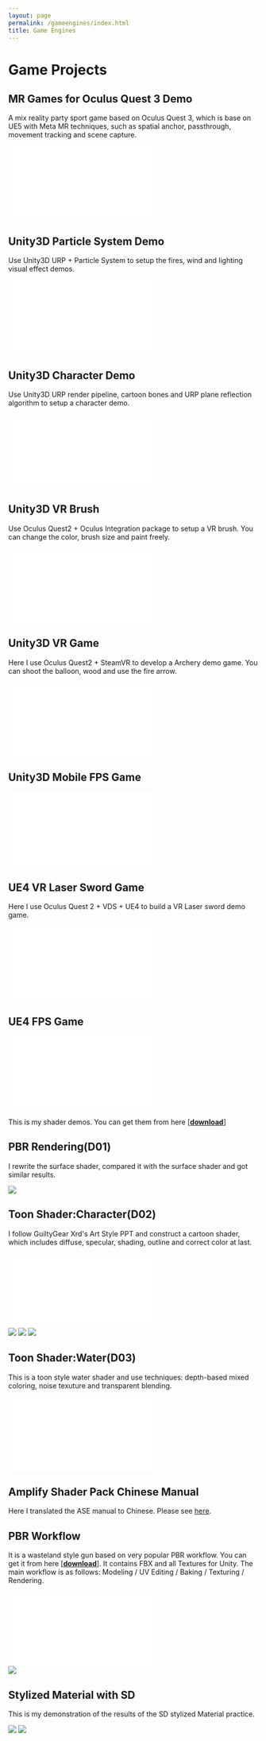 ```yaml
---
layout: page
permalink: /gameengines/index.html
title: Game Engines
---
```


# Game Projects

## MR Games for Oculus Quest 3 Demo

A mix reality party sport game based on Oculus Quest 3, which is base on UE5 with Meta MR techniques, such as spatial anchor, passthrough, movement tracking and scene capture. 
<iframe src="//player.bilibili.com/player.html?isOutside=true&aid=1705568690&bvid=BV12T421Y7hf&cid=1576493635&p=1" scrolling="no" border="0" frameborder="no" framespacing="0" allowfullscreen="true"></iframe>



## Unity3D Particle System Demo

Use Unity3D URP +  Particle System to setup the fires,  wind and lighting visual effect demos.
<iframe src="//player.bilibili.com/player.html?bvid=BV1oF411678M&page=1&&autoplay=0" scrolling="no" border="0" frameborder="no" framespacing="0" allowfullscreen="true"> </iframe>

## Unity3D Character Demo

Use Unity3D URP render pipeline, cartoon bones and URP plane reflection algorithm to setup a character demo.  
<iframe src="//player.bilibili.com/player.html?bvid=BV1fG411d7M8&page=1&&autoplay=0" scrolling="no" border="0" frameborder="no" framespacing="0" allowfullscreen="true"> </iframe>

## Unity3D VR Brush

Use Oculus Quest2 + Oculus Integration package to setup a VR brush. You can change the color, brush size and paint freely.  
<iframe src="//player.bilibili.com/player.html?bvid=BV1fX4y1x7bM&page=1&autoplay=0" scrolling="no" border="0" frameborder="no" framespacing="0" allowfullscreen="true"> </iframe>

## Unity3D VR Game
Here I use Oculus Quest2 + SteamVR to develop a Archery demo game. You can shoot the balloon, wood and use the fire arrow. 
<iframe src="//player.bilibili.com/player.html?bvid=BV1eu411J7NR&page=1&autoplay=0" scrolling="no" border="0" frameborder="no" framespacing="0" allowfullscreen="true"> </iframe>

## Unity3D Mobile FPS Game
<iframe src="//player.bilibili.com/player.html?bvid=BV11X4y1s7p6&page=1&autoplay=0" scrolling="no" border="0" frameborder="no" framespacing="0" allowfullscreen="true"> </iframe>

## UE4 VR Laser Sword Game
Here I use Oculus Quest 2 + VDS + UE4 to build a VR Laser sword demo game. 
<iframe src="//player.bilibili.com/player.html?bvid=BV1Q94y1B7RT&page=1&autoplay=0" scrolling="no" border="0" frameborder="no" framespacing="0" allowfullscreen="true"> </iframe>

## UE4 FPS Game
<iframe src="//player.bilibili.com/player.html?bvid=BV1bP411k7mN&page=1&autoplay=0" scrolling="no" border="0" frameborder="no" framespacing="0" allowfullscreen="true"> </iframe>



This is my shader demos. You can get them from here [[**download**](https://github.com/swang81/UnityShaderCollections)]

## PBR Rendering(D01)
I rewrite the surface shader, compared it with the surface shader and got similar results.
<div >
<img src="/images/ge/gunPBR.jpg">
</div>

## Toon Shader:Character(D02)
I follow GuiltyGear Xrd's Art Style PPT and construct a cartoon shader, which includes diffuse, specular, shading, outline and correct color at last. 
<iframe src="//player.bilibili.com/player.html?bvid=BV1fh4y1V7gM&page=1" scrolling="no" border="0" frameborder="no" framespacing="0" allowfullscreen="true"> </iframe>
<div class="third">
<img src="/images/ge/fight1.jpg">
<img src="/images/ge/fight2.jpg">
<img src="/images/ge/fight3.jpg">
</div>

## Toon Shader:Water(D03)
This is a toon style water shader and use techniques: depth-based mixed coloring, noise texuture and transparent blending. 
<iframe src="//player.bilibili.com/player.html?bvid=BV1sh4y1c7B4&page=1" scrolling="no" border="0" frameborder="no" framespacing="0" allowfullscreen="true"> </iframe>

## Amplify Shader Pack Chinese Manual
Here I translated the ASE manual to Chinese. Please see [here](/blogs/ase). 


## PBR Workflow
It is a wasteland style gun based on very popular PBR workflow. You can get it from here [[**download**](https://github.com/swang81/MyModels/)]. It contains FBX and all Textures for Unity. The main workflow is as follows: Modeling / UV Editing / Baking / Texturing / Rendering. 

<iframe src="//player.bilibili.com/player.html?bvid=BV1g14y167gR&page=1" scrolling="no" border="0" frameborder="no" framespacing="0" allowfullscreen="true"> </iframe>

<div >
<img src="/images/ge/pbrgun2.jpg">
</div>


## Stylized Material with SD
This is my demonstration of the results of the  SD stylized Material practice. 
<div class="second">
<img src="/images/ge/sd1.jpg">
<img src="/images/ge/sd2.jpg">
</div>






